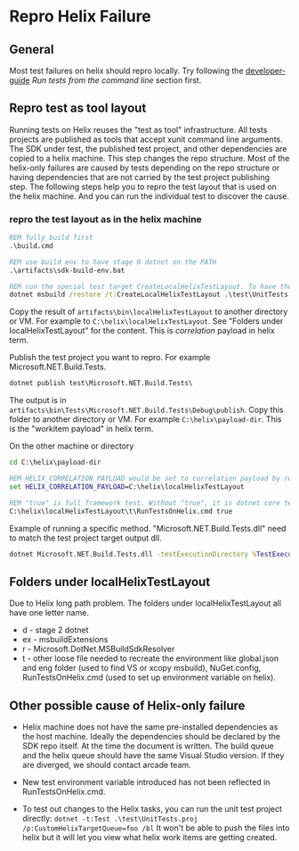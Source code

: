 # Repro Helix Failure

## General

Most test failures on helix should repro locally. Try following the [developer-guide](developer-guide.md) _Run tests from the command line_ section first.

## Repro test as tool layout

Running tests on Helix reuses the "test as tool" infrastructure. All tests projects are published  as tools that accept xunit command line arguments. The SDK under test, the published test project, and other dependencies are copied to a helix machine. This step changes the repo structure. Most of the helix-only failures are caused by tests depending on the repo structure or having dependencies that are not carried by the test project publishing step. The following steps help you to repro the test layout that is used on the helix machine. And you can run the individual test to discover the cause.

### repro the test layout as in the helix machine

```cmd
REM fully build first
.\build.cmd

REM use build env to have stage 0 dotnet on the PATH
.\artifacts\sdk-build-env.bat

REM run the special test target CreateLocalHelixTestLayout. To have the test layout created on disk.
dotnet msbuild /restore /t:CreateLocalHelixTestLayout .\test\UnitTests.proj /p:creator=dotnetsdkdev  /p:CustomHelixTargetQueue=Windows.Server.Amd64.VS2019.Pre.Open /bl
```

Copy the result of `artifacts\bin\localHelixTestLayout` to another directory or VM. For example to `C:\helix\localHelixTestLayout`. See "Folders under localHelixTestLayout" for the content. This is _correlation_ payload in helix term.

Publish the test project you want to repro. For example Microsoft.NET.Build.Tests.

```cmd
dotnet publish test\Microsoft.NET.Build.Tests\
```

The output is in `artifacts\bin\Tests\Microsoft.NET.Build.Tests\Debug\publish`. Copy this folder to another directory or VM. For example `C:\helix\payload-dir`. This is the "workitem payload" in helix term.

On the other machine or directory

```cmd
cd C:\helix\payload-dir

REM HELIX_CORRELATION_PAYLOAD would be set to correlation payload by real helix machine
set HELIX_CORRELATION_PAYLOAD=C:\helix\localHelixTestLayout

REM "true" is full framework test. Without "true", it is dotnet core tests. RunTestsOnHelix.cmd is the same script will setup the helix environment.
C:\helix\localHelixTestLayout\t\RunTestsOnHelix.cmd true
```

Example of running a specific method. "Microsoft.NET.Build.Tests.dll" need to match the test project target output dll.

```cmd
dotnet Microsoft.NET.Build.Tests.dll -testExecutionDirectory %TestExecutionDirectory% -msbuildAdditionalSdkResolverFolder %HELIX_CORRELATION_PAYLOAD%\r -html testResults.html -method "Microsoft.NET.Build.Tests.GivenThatWeWantToBuildADesktopExeWithFSharp.It_builds_a_simple_net50_app"
```

## Folders under localHelixTestLayout

Due to Helix long path problem. The folders under localHelixTestLayout all have one letter name.

- d - stage 2 dotnet
- ex - msbuildExtensions
- r - Microsoft.DotNet.MSBuildSdkResolver
- t - other loose file needed to recreate the environment like global.json and eng folder (used to find VS or xcopy msbuild), NuGet.config, RunTestsOnHelix.cmd (used to set up environment variable on helix).

## Other possible cause of Helix-only failure

- Helix machine does not have the same pre-installed dependencies as the host machine. Ideally the dependencies should be declared by the SDK repo itself. At the time the document is written. The build queue and the helix queue should have the same Visual Studio version. If they are diverged, we should contact arcade team.

- New test environment variable introduced has not been reflected in RunTestsOnHelix.cmd.

- To test out changes to the Helix tasks, you can run the unit test project directly: `dotnet -t:Test .\test\UnitTests.proj /p:CustomHelixTargetQueue=foo /bl` It won't be able to push the files into helix but it will let you view what helix work items are getting created.
